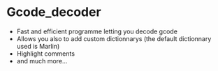 # Gcode_decoder

- Fast and efficient programme letting you decode gcode
- Allows you also to add custom dictionnarys (the default dictionnary used is Marlin)
- Highlight comments
- and much more...
